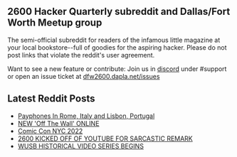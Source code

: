 ## 2600 Hacker Quarterly subreddit and Dallas/Fort Worth Meetup group
The semi-official subreddit for readers of the infamous little magazine at your local bookstore--full of goodies for the aspiring hacker. Please do not post links that violate the reddit's user agreement.

Want to see a new feature or contribute: 
Join us in [discord](https://dfw2600.dapla.net/chat) under #support or open an issue ticket at [dfw2600.dapla.net/issues](https://dfw2600.dapla.net/issues)

## Latest Reddit Posts
<!-- BLOG-POST-LIST:START -->
- [Payphones In Rome, Italy and Lisbon, Portugal](https://www.reddit.com/r/2600/comments/y3cyzo/payphones_in_rome_italy_and_lisbon_portugal/)
- [NEW 'Off The Wall' ONLINE](https://2600.com/wall/11-10-2022)
- [Comic Con NYC 2022](https://www.reddit.com/r/2600/comments/y00bop/comic_con_nyc_2022/)
- [2600 KICKED OFF OF YOUTUBE FOR SARCASTIC REMARK](https://2600.com/content/2600-kicked-youtube-sarcastic-remark)
- [WUSB HISTORICAL VIDEO SERIES BEGINS](https://2600.com/content/wusb-historical-video-series-begins)
<!-- BLOG-POST-LIST:END -->
